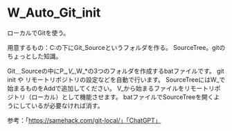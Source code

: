 # W_Auto_Git_init
ローカルでGitを使う。

用意するもの：C:の下にGit_Sourceというフォルダを作る。
SourceTree。gitのちょっとした知識。

Git＿Sourceの中にP_*,V_*,W_*の3つのフォルダを作成するbatファイルです。
git init や リモートリポジトリの設定などを自動で行います。
SourceTreeにはW_で始まるものをAddで追加してください。
V_から始まるファイルをリモートリポジトリ（ローカル）として機能させます。
batファイルでSourceTreeを開くようにしているが必要なければ消す。

参考：「https://samehack.com/git-local/」「ChatGPT」
